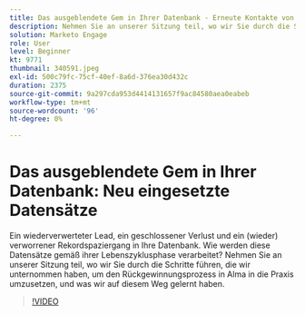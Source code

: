 ```yaml
---
title: Das ausgeblendete Gem in Ihrer Datenbank - Erneute Kontakte von Datensätzen
description: Nehmen Sie an unserer Sitzung teil, wo wir Sie durch die Schritte führen, die wir unternommen haben, um den Rückgewinnungsprozess in Alma in die Praxis umzusetzen, und was wir auf diesem Weg gelernt haben.
solution: Marketo Engage
role: User
level: Beginner
kt: 9771
thumbnail: 340591.jpeg
exl-id: 500c79fc-75cf-40ef-8a6d-376ea30d432c
duration: 2375
source-git-commit: 9a297cda953d4414131657f9ac84580aea0eabeb
workflow-type: tm+mt
source-wordcount: '96'
ht-degree: 0%

---
```


# Das ausgeblendete Gem in Ihrer Datenbank: Neu eingesetzte Datensätze

Ein wiederverwerteter Lead, ein geschlossener Verlust und ein (wieder) verworrener Rekordspaziergang in Ihre Datenbank. Wie werden diese Datensätze gemäß ihrer Lebenszyklusphase verarbeitet? Nehmen Sie an unserer Sitzung teil, wo wir Sie durch die Schritte führen, die wir unternommen haben, um den Rückgewinnungsprozess in Alma in die Praxis umzusetzen, und was wir auf diesem Weg gelernt haben.

>[!VIDEO](https://video.tv.adobe.com/v/340591/?quality=12&learn=on)
